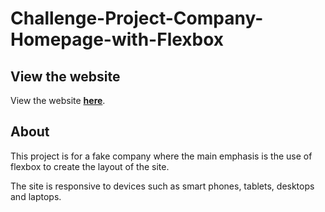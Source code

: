# Challenge-Project-Company-Homepage-with-Flexbox
## View the website
View the website **[here](https://nathan-anderson-1024.github.io/Challenge-Project-Company-Homepage-with-Flexbox/)**.

## About
This project is for a fake company where the main emphasis is the use of flexbox to create the layout of the site.

The site is responsive to devices such as smart phones, tablets, desktops and laptops.

